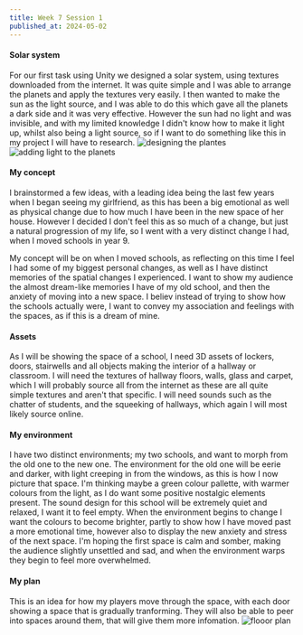 ```yaml
---
title: Week 7 Session 1
published_at: 2024-05-02
---
```


#### Solar system
For our first task using Unity we designed a solar system, using textures downloaded from the internet. It was quite simple and I was able to arrange the planets and apply the textures very easily. I then wanted to make the sun as the light source, and I was able to do this which gave all the planets a dark side and it was very effective. However the sun had no light and was invisible, and with my limited knowledge I didn't know how to make it light up, whilst also being a light source, so if I want to do something like this in my project I will have to research.
![designing the plantes](/W01S1/planets.png)
![adding light to the planets](/W01S1/planets2.png)

#### My concept
I brainstormed a few ideas, with a leading idea being the last few years when I began seeing my girlfriend, as this has been a big emotional as well as physical change due to how much I have been in the new space of her house. However I decided I don't feel this as so much of a change, but just a natural progression of my life, so I went with a very distinct change I had, when I moved schools in year 9.

My concept will be on when I moved schools, as reflecting on this time I feel I had some of my biggest personal changes, as well as I have distinct memories of the spatial changes I experienced. I want to show my audience the almost dream-like memories I have of my old school, and then the anxiety of moving into a new space. I believ instead of trying to show how the schools actually were, I want to convey my association and feelings with the spaces, as if this is a dream of mine.

#### Assets
As I will be showing the space of a school, I need 3D assets of lockers, doors, stairwells and all objects making the interior of a hallway or classroom. I will need the textures of hallway floors, walls, glass and carpet, which I will probably source all from the internet as these are all quite simple textures and aren't that specific. I will need sounds such as the chatter of students, and the squeeking of hallways, which again I will most likely source online.

#### My environment
I have two distinct environments; my two schools, and want to morph from the old one to the new one. The environment for the old one will be eerie and darker, with light creeping in from the windows, as this is how I now picture that space. I'm thinking maybe a green colour pallette, with warmer colours from the light, as I do want some positive nostalgic elements present. The sound design for this school will be extremely quiet and relaxed, I want it to feel empty. When the environment begins to change I want the colours to become brighter, partly to show how I have moved past a more emotional time, however also to display the new anxiety and stress of the next space. I'm hoping the first space is calm and somber, making the audience slightly unsettled and sad, and when the environment warps they begin to feel more overwhelmed.

#### My plan
This is an idea for how my players move through the space, with each door showing a space that is gradually tranforming. They will also be able to peer into spaces around them, that will give them more infomation.
![flooor plan](/W01S1/plan.png)